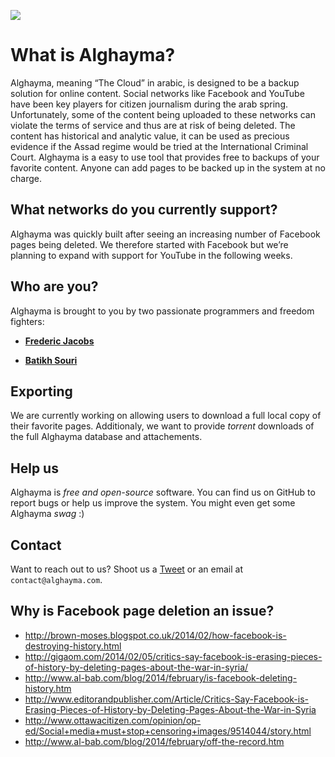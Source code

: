![](http://cl.ly/Tw4Z/Artboard%201@2x.png)

# What is Alghayma?

Alghayma, meaning “The Cloud” in arabic, is designed to be a backup solution for online content. Social networks like Facebook and YouTube have been key players for citizen journalism during the arab spring. Unfortunately, some of the content being uploaded to these networks can violate the terms of service and thus are at risk of being deleted. The content has historical and analytic value, it can be used as precious evidence if the Assad regime would be tried at the International Criminal Court. Alghayma is a easy to use tool that provides free to backups of your favorite content. Anyone can add pages to be backed up in the system at no charge. 

## What networks do you currently support?

Alghayma was quickly built after seeing an increasing number of Facebook pages being deleted. We therefore started with Facebook but we’re planning to expand with support for YouTube in the following weeks.

## Who are you? 

Alghayma is brought to you by two passionate programmers and freedom fighters:

- **[Frederic Jacobs](https://twitter.com/Fredericjacobs)**

- **[Batikh Souri](https://twitter.com/BatikhSouri)**

## Exporting

We are currently working on allowing users to download a full local copy of their favorite pages. Additionaly, we want to provide *torrent* downloads of the full Alghayma database and attachements. 

## Help us

Alghayma is *free and open-source* software. You can find us on GitHub to report bugs or help us improve the system. You might even get some Alghayma *swag* :)

## Contact

Want to reach out to us? Shoot us a [Tweet](https://www.twitter.com/@Alghayma) or an email at `contact@alghayma.com`.

## Why is Facebook page deletion an issue?

- http://brown-moses.blogspot.co.uk/2014/02/how-facebook-is-destroying-history.html
- http://gigaom.com/2014/02/05/critics-say-facebook-is-erasing-pieces-of-history-by-deleting-pages-about-the-war-in-syria/
- http://www.al-bab.com/blog/2014/february/is-facebook-deleting-history.htm
- http://www.editorandpublisher.com/Article/Critics-Say-Facebook-is-Erasing-Pieces-of-History-by-Deleting-Pages-About-the-War-in-Syria
- http://www.ottawacitizen.com/opinion/op-ed/Social+media+must+stop+censoring+images/9514044/story.html
- http://www.al-bab.com/blog/2014/february/off-the-record.htm
